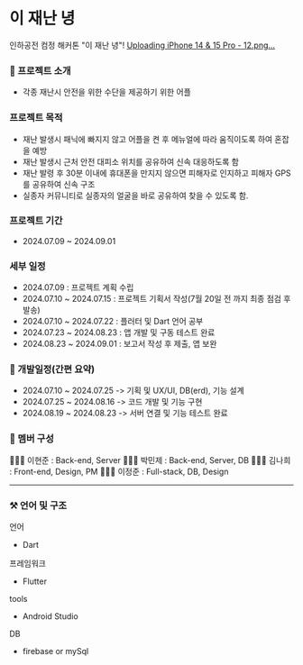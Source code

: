 # 이 재난 녕
인하공전 컴정 해커톤 "이 재난 녕"!
[Uploading iPhone 14 & 15 Pro - 12.png…]()


### 🙌 프로젝트 소개 
- 각종 재난시 안전을 위한 수단을 제공하기 위한 어플

### 프로젝트 목적
- 재난 발생시 패닉에 빠지지 않고 어플을 켠 후 메뉴얼에 따라 움직이도록 하여 혼잡을 예방
- 재난 발생시 근처 안전 대피소 위치를 공유하여 신속 대응하도록 함
- 재난 발령 후 30분 이내에 휴대폰을 만지지 않으면 피해자로 인지하고 피해자 GPS를 공유하여 신속 구조
- 실종자 커뮤니티로 실종자의 얼굴을 바로 공유하여 찾을 수 있도록 함.
  

### 프로젝트 기간
 - 2024.07.09 ~ 2024.09.01
   
### 세부 일정
- 2024.07.09 : 프로젝트 계획 수립
- 2024.07.10 ~ 2024.07.15 : 프로젝트 기획서 작성(7월 20일 전 까지 최종 점검 후 발송)
- 2024.07.10 ~ 2024.07.22 : 플러터 및 Dart 언어 공부
- 2024.07.23 ~ 2024.08.23 : 앱 개발 및 구동 테스트 완료
- 2024.08.23 ~ 2024.09.01 : 보고서 작성 후 제출, 앱 보완

### 📆 개발일정(간편 요약)
 - 2024.07.10 ~ 2024.07.25 -> 기획 및 UX/UI, DB(erd), 기능 설계
 - 2024.07.25 ~ 2024.08.16 -> 코드 개발 및 기능 구현
 - 2024.08.19 ~ 2024.08.23 -> 서버 연결 및 기능 테스트 완료
   
### 👥 멤버 구성
👨🏻‍💻 이현준 : Back-end, Server
👨🏻‍💻 박민제 : Back-end, Server, DB
👨🏻‍💻 김나희 : Front-end, Design, PM
👨🏻‍💻 이정준 : Full-stack, DB, Design


 ----------------------------------------------------------------------

 ### ⚒️ 언어 및 구조

 언어
 - Dart

프레임워크
- Flutter

tools
- Android Studio

DB
- firebase or mySql
